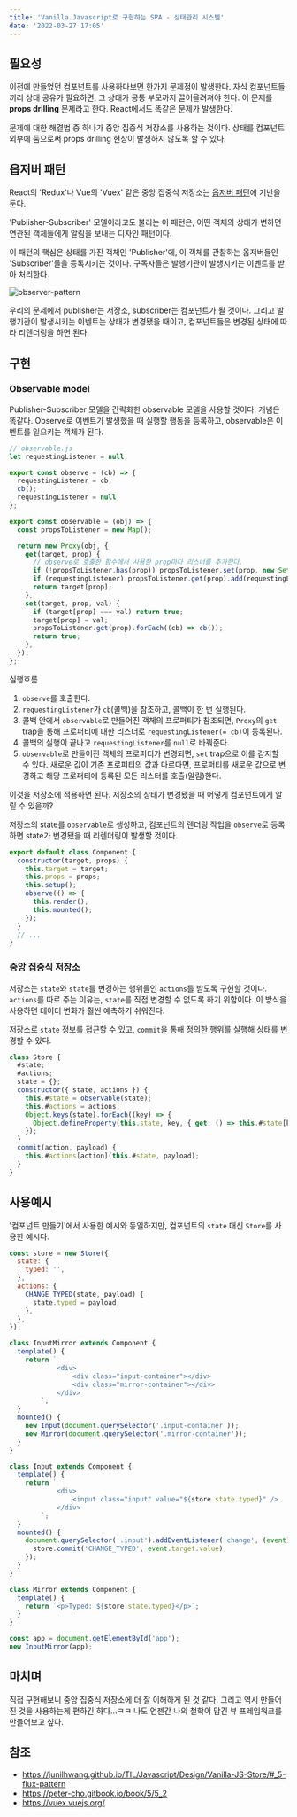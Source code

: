 ```yaml
---
title: 'Vanilla Javascript로 구현하는 SPA - 상태관리 시스템'
date: '2022-03-27 17:05'
---
```


## 필요성

이전에 만들었던 컴포넌트를 사용하다보면 한가지 문제점이 발생한다. 자식 컴포넌트들끼리 상태 공유가 필요하면, 그 상태가 공통 부모까지 끌어올려져야 한다. 이 문제를 **props drilling** 문제라고 한다. React에서도 똑같은 문제가 발생한다.

문제에 대한 해결법 중 하나가 중앙 집중식 저장소를 사용하는 것이다. 상태를 컴포넌트 외부에 둠으로써 props drilling 현상이 발생하지 않도록 할 수 있다.

## 옵저버 패턴

React의 'Redux'나 Vue의 'Vuex' 같은 중앙 집중식 저장소는 [옵저버 패턴](https://woong-jae.com/javascript/220322-observer-pattern)에 기반을 둔다.

'Publisher-Subscriber' 모델이라고도 불리는 이 패턴은, 어떤 객체의 상태가 변하면 연관된 객체들에게 알림을 보내는 디자인 패턴이다.

이 패턴의 핵심은 상태를 가진 객체인 'Publisher'에, 이 객체를 관찰하는 옵저버들인 'Subscriber'들을 등록시키는 것이다. 구독자들은 발행기관이 발생시키는 이벤트를 받아 처리한다.

<img src="https://upload.wikimedia.org/wikipedia/commons/thumb/8/8d/Observer.svg/1708px-Observer.svg.png" alt="observer-pattern" />

우리의 문제에서 publisher는 저장소, subscriber는 컴포넌트가 될 것이다. 그리고 발행기관이 발생시키는 이벤트는 상태가 변경됐을 때이고, 컴포넌트들은 변경된 상태에 따라 리렌더링을 하면 된다.

## 구현

### Observable model

Publisher-Subscriber 모델을 간략화한 observable 모델을 사용할 것이다. 개념은 똑같다. Observe로 이벤트가 발생했을 때 실행할 행동을 등록하고, observable은 이벤트를 일으키는 객체가 된다.

```js
// observable.js
let requestingListener = null;

export const observe = (cb) => {
  requestingListener = cb;
  cb();
  requestingListener = null;
};

export const observable = (obj) => {
  const propsToListener = new Map();

  return new Proxy(obj, {
    get(target, prop) {
      // observe로 호출한 함수에서 사용한 prop마다 리스너를 추가한다.
      if (!propsToListener.has(prop)) propsToListener.set(prop, new Set());
      if (requestingListener) propsToListener.get(prop).add(requestingListener);
      return target[prop];
    },
    set(target, prop, val) {
      if (target[prop] === val) return true;
      target[prop] = val;
      propsToListener.get(prop).forEach((cb) => cb());
      return true;
    },
  });
};
```

실행흐름

1. `observe`를 호출한다.
2. `requestingListener`가 `cb`(콜백)을 참조하고, 콜백이 한 번 실행된다.
3. 콜백 안에서 `observable`로 만들어진 객체의 프로퍼티가 참조되면, `Proxy`의 `get` trap을 통해 프로퍼티에 대한 리스너로 `requestingListener(= cb)`이 등록된다.
4. 콜백의 실행이 끝나고 `requestingListener`를 `null`로 바꿔준다.
5. `observable`로 만들어진 객체의 프로퍼티가 변경되면, `set` trap으로 이를 감지할 수 있다. 새로운 값이 기존 프로퍼티의 값과 다르다면, 프로퍼티를 새로운 값으로 변경하고 해당 프로퍼티에 등록된 모든 리스터를 호출(알림)한다.

이것을 저장소에 적용하면 된다. 저장소의 상태가 변경됐을 때 어떻게 컴포넌트에게 알릴 수 있을까?

저장소의 state를 `observable`로 생성하고, 컴포넌트의 렌더링 작업을 `observe`로 등록하면 state가 변경됐을 때 리렌더링이 발생할 것이다.

```js
export default class Component {
  constructor(target, props) {
    this.target = target;
    this.props = props;
    this.setup();
    observe(() => {
      this.render();
      this.mounted();
    });
  }
  // ...
}
```

### 중앙 집중식 저장소

저장소는 `state`와 `state`를 변경하는 행위들인 `actions`를 받도록 구현할 것이다. `actions`를 따로 주는 이유는, `state`를 직접 변경할 수 없도록 하기 위함이다. 이 방식을 사용하면 데이터 변화가 훨씬 예측하기 쉬워진다.

저장소로 `state` 정보를 접근할 수 있고, `commit`을 통해 정의한 행위를 실행해 상태를 변경할 수 있다.

```js
class Store {
  #state;
  #actions;
  state = {};
  constructor({ state, actions }) {
    this.#state = observable(state);
    this.#actions = actions;
    Object.keys(state).forEach((key) => {
      Object.defineProperty(this.state, key, { get: () => this.#state[key] });
    });
  }
  commit(action, payload) {
    this.#actions[action](this.#state, payload);
  }
}
```

## 사용예시

'컴포넌트 만들기'에서 사용한 예시와 동일하지만, 컴포넌트의 `state` 대신 `Store`를 사용한 예시다.

```js
const store = new Store({
  state: {
    typed: '',
  },
  actions: {
    CHANGE_TYPED(state, payload) {
      state.typed = payload;
    },
  },
});

class InputMirror extends Component {
  template() {
    return `
			<div>
				<div class="input-container"></div>
				<div class="mirror-container"></div>
			</div>
		`;
  }
  mounted() {
    new Input(document.querySelector('.input-container'));
    new Mirror(document.querySelector('.mirror-container'));
  }
}

class Input extends Component {
  template() {
    return `
			<div>
				<input class="input" value="${store.state.typed}" />
			</div>
		`;
  }
  mounted() {
    document.querySelector('.input').addEventListener('change', (event) => {
      store.commit('CHANGE_TYPED', event.target.value);
    });
  }
}

class Mirror extends Component {
  template() {
    return `<p>Typed: ${store.state.typed}</p>`;
  }
}

const app = document.getElementById('app');
new InputMirror(app);
```

## 마치며

직접 구현해보니 중앙 집중식 저장소에 더 잘 이해하게 된 것 같다. 그리고 역시 만들어진 것을 사용하는게 편하긴 하다...ㅋㅋ 나도 언젠간 나의 철학이 담긴 뷰 프레임워크를 만들어보고 싶다.

## 참조

- https://junilhwang.github.io/TIL/Javascript/Design/Vanilla-JS-Store/#_5-flux-pattern
- https://peter-cho.gitbook.io/book/5/5_2
- https://vuex.vuejs.org/
